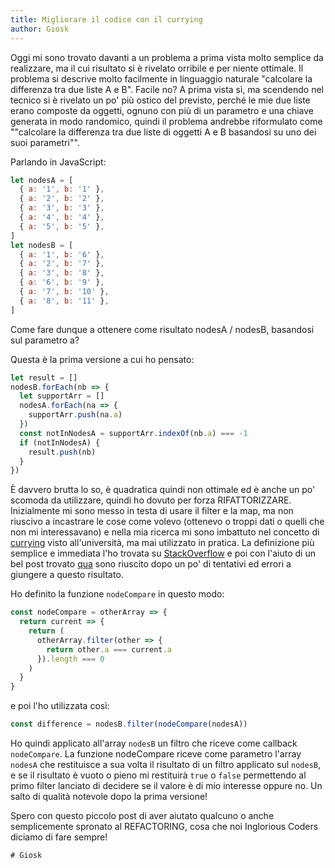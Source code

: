 ```yaml
---
title: Migliorare il codice con il currying
author: Giosk
---
```


Oggi mi sono trovato davanti a un problema a prima vista molto semplice da realizzare, ma il cui risultato si è rivelato orribile e per niente ottimale.
Il problema si descrive molto facilmente in linguaggio naturale "calcolare la differenza tra due liste A e B".
Facile no? A prima vista sì, ma scendendo nel tecnico si è rivelato un po' più ostico del previsto, perché le mie due liste erano composte da oggetti, ognuno con più di un parametro e una chiave generata in modo randomico, quindi il problema andrebbe riformulato come ""calcolare la differenza tra due liste di oggetti A e B basandosi su uno dei suoi parametri"".

Parlando in JavaScript:

```js
let nodesA = [
  { a: '1', b: '1' },
  { a: '2', b: '2' },
  { a: '3', b: '3' },
  { a: '4', b: '4' },
  { a: '5', b: '5' },
]
let nodesB = [
  { a: '1', b: '6' },
  { a: '2', b: '7' },
  { a: '3', b: '8' },
  { a: '6', b: '9' },
  { a: '7', b: '10' },
  { a: '8', b: '11' },
]
```

Come fare dunque a ottenere come risultato nodesA / nodesB, basandosi sul parametro a?

Questa è la prima versione a cui ho pensato:

```js
let result = []
nodesB.forEach(nb => {
  let supportArr = []
  nodesA.forEach(na => {
    supportArr.push(na.a)
  })
  const notInNodesA = supportArr.indexOf(nb.a) === -1
  if (notInNodesA) {
    result.push(nb)
  }
})
```

È davvero brutta lo so, è quadratica quindi non ottimale ed è anche un po' scomoda da utilizzare, quindi ho dovuto per forza RIFATTORIZZARE.
Inizialmente mi sono messo in testa di usare il filter e la map, ma non riuscivo a incastrare le cose come volevo (ottenevo o troppi dati o quelli che non mi interessavano) e nella mia ricerca mi sono imbattuto nel concetto di [currying](https://en.wikipedia.org/wiki/Currying) visto all'università, ma mai utilizzato in pratica.
La definizione più semplice e immediata l'ho trovata su [StackOverflow](https://stackoverflow.com/questions/36314/what-is-currying) e poi con l'aiuto di un bel post trovato [qua](https://medium.com/@kbrainwave/currying-in-javascript-ce6da2d324fe) sono riuscito dopo un po' di tentativi ed errori a giungere a questo risultato.

Ho definito la funzione `nodeCompare` in questo modo:

```js
const nodeCompare = otherArray => {
  return current => {
    return (
      otherArray.filter(other => {
        return other.a === current.a
      }).length === 0
    )
  }
}
```

e poi l'ho utilizzata così:

```js
const difference = nodesB.filter(nodeCompare(nodesA))
```

Ho quindi applicato all'array `nodesB` un filtro che riceve come callback `nodeCompare`.
La funzione nodeCompare riceve come parametro l'array `nodesA` che restituisce a sua volta il risultato di un filtro applicato sul `nodesB`, e se il risultato è vuoto o pieno mi restituirà `true` o `false` permettendo al primo filter lanciato di decidere se il valore è di mio interesse oppure no.
Un salto di qualità notevole dopo la prima versione!

Spero con questo piccolo post di aver aiutato qualcuno o anche semplicemente spronato al REFACTORING, cosa che noi Inglorious Coders diciamo di fare sempre!

```
# Giosk
```
